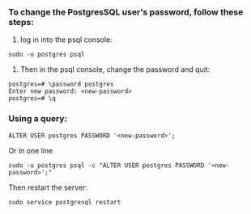 ### To change the PostgresSQL user's password, follow these steps:

1. log in into the psql console:
```shell
sudo -u postgres psql
```
1. Then in the psql console, change the password and quit:
```shell
postgres=# \password postgres
Enter new password: <new-password>
postgres=# \q
```

### Using a query:
```shell
ALTER USER postgres PASSWORD '<new-password>';
```

Or in one line

```shell
sudo -u postgres psql -c "ALTER USER postgres PASSWORD '<new-password>';"
```

Then restart the server:

```shell
sudo service postgresql restart
```
